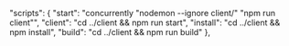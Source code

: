 
  "scripts": {
    "start": "concurrently \"nodemon --ignore client/\" \"npm run client\"",
    "client": "cd ../client && npm run start",
    "install": "cd ../client && npm install",
    "build": "cd ../client && npm run build"
  },
